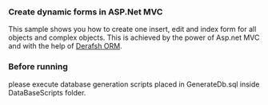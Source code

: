 ### Create dynamic forms in ASP.Net MVC
This sample shows you how to create one insert, edit and index form for all objects and complex objects. This is achieved by the power of Asp.net MVC and with the help of [Derafsh ORM](https://github.com/n-yousefi/Derafsh).

### Before running
please execute database generation scripts placed in GenerateDb.sql inside DataBaseScripts folder. 
